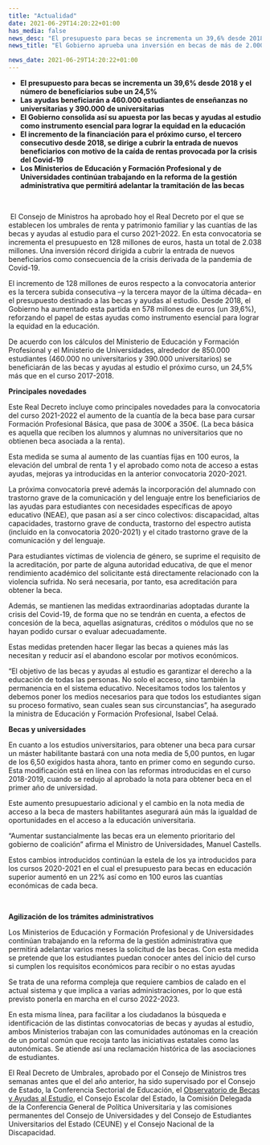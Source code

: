 ```yaml
---
title: "Actualidad"   
date: 2021-06-29T14:20:22+01:00
has_media: false
news_desc: "El presupuesto para becas se incrementa un 39,6% desde 2018 y el número de beneficiarios sube un 24,5% Las ayudas beneficiarán a 460.000 estudiantes de enseñanzas no universitarias y 390.000 de universitarias El Gobierno consolida así su apuesta por las becas y ayudas al estudio como instrumento esencial para lograr la equidad en la educación El incremento de la financiación para el próximo curso, el tercero consecutivo desde 2018, se dirige a cubrir la entrada de nuevos beneficiarios con motivo de la caída de rentas provocada por la crisis del Covid-19 Los Ministerios de Educación y Formación Profesional y de Universidades continúan trabajando en la reforma de la gestión administrativa que permitirá adelantar la tramitación de las becas"
news_title: "El Gobierno aprueba una inversión en becas de más de 2.000 millones de euros para 850.000 alumnos el próximo curso"

news_date: 2021-06-29T14:20:22+01:00
---
```

<ul>
<li><b>El presupuesto para becas se incrementa un 39,6% desde 2018 y el número de beneficiarios sube un 24,5%</b></li>
<li><b>Las ayudas beneficiarán a 460.000 estudiantes de enseñanzas no universitarias y 390.000 de universitarias</b><b>&nbsp;</b></li>
<li><b>El Gobierno consolida así su apuesta por las becas y ayudas al estudio como instrumento esencial para lograr la equidad en la educación</b></li>
<li><b>El incremento de la financiación para el próximo curso, el tercero consecutivo desde 2018, se dirige a cubrir la entrada de nuevos beneficiarios con motivo de la caída de rentas provocada por la crisis del Covid-19</b></li>
<li><b>Los Ministerios de Educación y Formación Profesional y de Universidades continúan trabajando en la reforma de la gestión administrativa que permitirá adelantar la tramitación de las becas</b></li>
</ul>
<p><b>&nbsp;</b></p>
<p>&nbsp;El Consejo de Ministros ha aprobado hoy el Real Decreto por el que se establecen los umbrales de renta y patrimonio familiar y las cuantías de las becas y ayudas al estudio para el curso 2021-2022. En esta convocatoria se incrementa el presupuesto en 128 millones de euros, hasta un total de 2.038 millones. Una inversión récord dirigida a cubrir la entrada de nuevos beneficiarios como consecuencia de la crisis derivada de la pandemia de Covid-19.</p>
<p>El incremento de 128 millones de euros respecto a la convocatoria anterior es la tercera subida consecutiva &ndash;y la tercera mayor de la última década&ndash; en el presupuesto destinado a las becas y ayudas al estudio. Desde 2018, el Gobierno ha aumentado esta partida en 578 millones de euros (un 39,6%), reforzando el papel de estas ayudas como instrumento esencial para lograr la equidad en la educación.</p>
<p>De acuerdo con los cálculos del Ministerio de Educación y Formación Profesional y el Ministerio de Universidades, alrededor de 850.000 estudiantes (460.000 no universitarios y 390.000 universitarios) se beneficiarán de las becas y ayudas al estudio el próximo curso, un 24,5% más que en el curso 2017-2018.</p>
<p><b>Principales novedades</b></p>
<p>Este Real Decreto incluye como principales novedades para la convocatoria del curso 2021-2022 el aumento de la cuantía de la beca base para cursar Formación Profesional Básica, que pasa de 300&euro; a 350&euro;. (La beca básica es aquella que reciben los alumnos y alumnas no universitarios que no obtienen beca asociada a la renta).</p>
<p>Esta medida se suma al aumento de las cuantías fijas en 100 euros, la elevación del umbral de renta 1 y el aprobado como nota de acceso a estas ayudas, mejoras ya introducidas en la anterior convocatoria 2020-2021.</p>
<p>La próxima convocatoria prevé además la incorporación del alumnado con trastorno grave de la comunicación y del lenguaje entre los beneficiarios de las ayudas para estudiantes con necesidades específicas de apoyo educativo (NEAE), que pasan así a ser cinco colectivos: discapacidad, altas capacidades, trastorno grave de conducta, trastorno del espectro autista (incluido en la convocatoria 2020-2021) y el citado trastorno grave de la comunicación y del lenguaje.</p>
<p>Para estudiantes víctimas de violencia de género, se suprime el requisito de la acreditación, por parte de alguna autoridad educativa, de que el menor rendimiento académico del solicitante está directamente relacionado con la violencia sufrida. No será necesaria, por tanto, esa acreditación para obtener la beca.</p>
<p>Además, se mantienen las medidas extraordinarias adoptadas durante la crisis del Covid-19, de forma que no se tendrán en cuenta, a efectos de concesión de la beca, aquellas asignaturas, créditos o módulos que no se hayan podido cursar o evaluar adecuadamente.</p>
<p>Estas medidas pretenden hacer llegar las becas a quienes más las necesitan y reducir así el abandono escolar por motivos económicos.</p>
<p>“El objetivo de las becas y ayudas al estudio es garantizar el derecho a la educación de todas las personas. No solo el acceso, sino también la permanencia en el sistema educativo. Necesitamos todos los talentos y debemos poner los medios necesarios para que todos los estudiantes sigan su proceso formativo, sean cuales sean sus circunstancias”, ha asegurado la ministra de Educación y Formación Profesional, Isabel Celaá.</p>
<p><b>Becas y universidades</b></p>
<p>En cuanto a los estudios universitarios, para obtener una beca para cursar un máster habilitante bastará con una nota media de 5,00 puntos, en lugar de los 6,50 exigidos hasta ahora, tanto en primer como en segundo curso. Esta modificación está en línea con las reformas introducidas en el curso 2018-2019, cuando se redujo al aprobado la nota para obtener beca en el primer año de universidad.</p>
<p>Este aumento presupuestario adicional y el cambio en la nota media de acceso a la beca de masters habilitantes asegurará aún más la igualdad de oportunidades en el acceso a la educación universitaria.</p>
<p>“Aumentar sustancialmente las becas era un elemento prioritario del gobierno de coalición” afirma el Ministro de Universidades, Manuel Castells.</p>
<p>Estos cambios introducidos continúan la estela de los ya introducidos para los cursos 2020-2021 en el cual el presupuesto para becas en educación superior aumentó en un 22% así como en 100 euros las cuantías económicas de cada beca.</p>
<p><b>&nbsp;</b></p>
<p><b>Agilización de los trámites administrativos</b></p>
<p>Los Ministerios de Educación y Formación Profesional y de Universidades continúan trabajando en la reforma de la gestión administrativa que permitirá adelantar varios meses la solicitud de las becas. Con esta medida se pretende que los estudiantes puedan conocer antes del inicio del curso si cumplen los requisitos económicos para recibir o no estas ayudas</p>
<p>Se trata de una reforma compleja que requiere cambios de calado en el actual sistema y que implica a varias administraciones, por lo que está previsto ponerla en marcha en el curso 2022-2023.</p>
<p>En esta misma línea, para facilitar a los ciudadanos la búsqueda e identificación de las distintas convocatorias de becas y ayudas al estudio, ambos Ministerios trabajan con las comunidades autónomas en la creación de un portal común que recoja tanto las iniciativas estatales como las autonómicas. Se atiende así una reclamación histórica de las asociaciones de estudiantes.</p>
<p>El Real Decreto de Umbrales, aprobado por el Consejo de Ministros tres semanas antes que el del año anterior, ha sido supervisado por el Consejo de Estado, la Conferencia Sectorial de Educación, el<span>&nbsp;</span><a href="https://www.educacionyfp.gob.es/prensa/actualidad/2021/01/20210128-observatoriobecas.html">Observatorio de Becas y Ayudas al Estudio</a>, el Consejo Escolar del Estado, la Comisión Delegada de la Conferencia General de Política Universitaria y las comisiones permanentes del Consejo de Universidades y del Consejo de Estudiantes Universitarios del Estado (CEUNE) y el Consejo Nacional de la Discapacidad.</p>